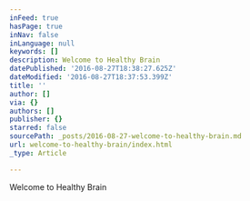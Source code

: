 ```yaml
---
inFeed: true
hasPage: true
inNav: false
inLanguage: null
keywords: []
description: Welcome to Healthy Brain
datePublished: '2016-08-27T18:38:27.625Z'
dateModified: '2016-08-27T18:37:53.399Z'
title: ''
author: []
via: {}
authors: []
publisher: {}
starred: false
sourcePath: _posts/2016-08-27-welcome-to-healthy-brain.md
url: welcome-to-healthy-brain/index.html
_type: Article

---
```

Welcome to Healthy Brain